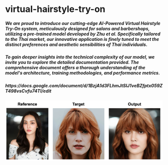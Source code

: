 # virtual-hairstyle-try-on
<h5> We are proud to introduce our cutting-edge AI-Powered Virtual Hairstyle Try-On system, meticulously designed for salons and barbershops, utilizing a pre-trained model developed by Zhu et al. Specifically tailored to the Thai market, our innovative application is finely tuned to meet the distinct preferences and aesthetic sensibilities of Thai individuals.</h5>

<h5> To gain deeper insights into the technical complexity of our model, we invite you to explore the detailed documentation provided. The comprehensive document offers a thorough understanding of the model's architecture, training methodologies, and performance metrics.</h5>
<h5> https://docs.google.com/document/d/1BzjA1d3FLhmJtSIJ1veBZfptx059ZT498vsCvfu74TI/edit </h5>

<img src="/image/screen.png" alt="Example Image">
